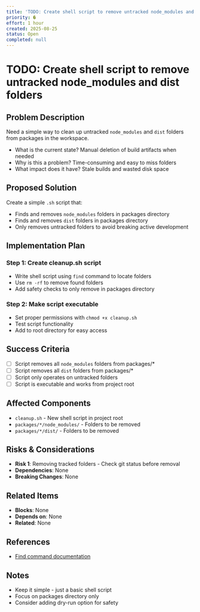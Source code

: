 ```yaml
---
title: 'TODO: Create shell script to remove untracked node_modules and dist folders'
priority: �
effort: 1 hour
created: 2025-08-25
status: Open
completed: null
---
```


# TODO: Create shell script to remove untracked node_modules and dist folders

## Problem Description

Need a simple way to clean up untracked `node_modules` and `dist` folders from packages in the workspace.
- What is the current state? Manual deletion of build artifacts when needed
- Why is this a problem? Time-consuming and easy to miss folders
- What impact does it have? Stale builds and wasted disk space

## Proposed Solution

Create a simple `.sh` script that:
- Finds and removes `node_modules` folders in packages directory
- Finds and removes `dist` folders in packages directory
- Only removes untracked folders to avoid breaking active development

## Implementation Plan

### Step 1: Create cleanup.sh script
- Write shell script using `find` command to locate folders
- Use `rm -rf` to remove found folders
- Add safety checks to only remove in packages directory

### Step 2: Make script executable
- Set proper permissions with `chmod +x cleanup.sh`
- Test script functionality
- Add to root directory for easy access

## Success Criteria

- [ ] Script removes all `node_modules` folders from packages/*
- [ ] Script removes all `dist` folders from packages/*
- [ ] Script only operates on untracked folders
- [ ] Script is executable and works from project root

## Affected Components

- `cleanup.sh` - New shell script in project root
- `packages/*/node_modules/` - Folders to be removed
- `packages/*/dist/` - Folders to be removed

## Risks & Considerations

- **Risk 1**: Removing tracked folders - Check git status before removal
- **Dependencies**: None
- **Breaking Changes**: None

## Related Items

- **Blocks**: None
- **Depends on**: None
- **Related**: None

## References

- [Find command documentation](https://man7.org/linux/man-pages/man1/find.1.html)

## Notes

- Keep it simple - just a basic shell script
- Focus on packages directory only
- Consider adding dry-run option for safety